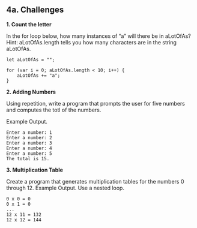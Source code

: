 ## 4a. Challenges

**1. Count the letter**

In the for loop below, how many instances of “a” will there be in aLotOfAs? Hint: aLotOfAs.length tells you how many characters are in the string aLotOfAs.

```
let aLotOfAs = "";

for (var i = 0; aLotOfAs.length < 10; i++) {
	aLotOfAs += "a";
}
```

**2. Adding Numbers**

Using repetition, write a program that prompts the user for five numbers and computes the totl of the numbers.

Example Output.
```
Enter a number: 1
Enter a number: 2
Enter a number: 3
Enter a number: 4
Enter a number: 5
The total is 15.
```

**3. Multiplication Table**

Create a program that generates multiplication tables for the numbers 0 through 12.
Example Output. Use a nested loop.
```
0 x 0 = 0
0 x 1 = 0
...
12 x 11 = 132
12 x 12 = 144
```
